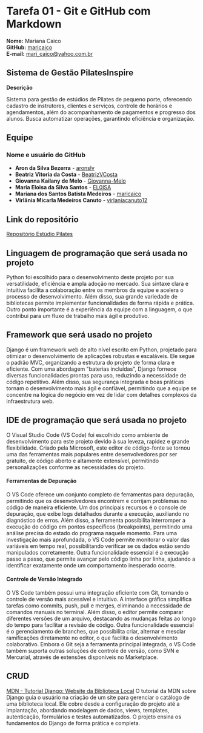 # Tarefa 01 - Git e GitHub com Markdown

**Nome:** Mariana Caico  
**GitHub:** [maricaico](https://github.com/maricaico)  
**E-mail:** mari_caico@yahoo.com.br


## **Sistema de Gestão PilatesInspire**

**Descrição**
  
Sistema para gestão de estúdios de Pilates de pequeno porte, oferecendo cadastro de instrutores, clientes e serviços, controle de horários e agendamentos, além do acompanhamento de pagamentos e progresso dos alunos. Busca automatizar operações, garantindo eficiência e organização.

## Equipe  

### Nome e usuário do GitHub  
- **Aron da Silva Bezerra** - [aronslv](https://github.com/aronslv)
- **Beatriz Vitoria da Costa** - [BeatrizVCosta](https://github.com/BeatrizVCosta)
- **Giovanna Kailany de Melo** - [Giovanna-Melo](https://github.com/Giovanna-Melo) 
- **Maria Eloisa da Silva Santos** - [EL0ISA](https://github.com/EL0ISA) 
- **Mariana dos Santos Batista Medeiros** - [maricaico](https://github.com/maricaico) 
- **Virlânia Micarla Medeiros Canuto** - [virlaniacanuto12](https://github.com/virlaniacanuto12)

## Link do repositório
[Repositório Estúdio Pilates](https://github.com/EL0ISA/estudio_pilates)


## Linguagem de programação que será usada no projeto
Python foi escolhido para o desenvolvimento deste projeto por sua versatilidade, eficiência e ampla adoção no mercado. Sua sintaxe clara e intuitiva facilita a colaboração entre os membros da equipe e acelera o processo de desenvolvimento. Além disso, sua grande variedade de bibliotecas permite implementar funcionalidades de forma rápida e prática. Outro ponto importante é a experiência da equipe com a linguagem, o que contribui para um fluxo de trabalho mais ágil e produtivo. 

## Framework que será usado no projeto 
Django é um framework web de alto nível escrito em Python, projetado para otimizar o desenvolvimento de aplicações robustas e escaláveis. Ele segue o padrão MVC, organizando a estrutura do projeto de forma clara e eficiente. Com uma abordagem "baterias incluídas", Django fornece diversas funcionalidades prontas para uso, reduzindo a necessidade de código repetitivo. Além disso, sua segurança integrada e boas práticas tornam o desenvolvimento mais ágil e confiável, permitindo que a equipe se concentre na lógica do negócio em vez de lidar com detalhes complexos da infraestrutura web.

## IDE de programação que será usada no projeto
O Visual Studio Code (VS Code) foi escolhido como ambiente de desenvolvimento para este projeto devido à sua leveza, rapidez e grande flexibilidade. Criado pela Microsoft, este editor de código-fonte se tornou uma das ferramentas mais populares entre desenvolvedores por ser gratuito, de código aberto e altamente extensível, permitindo personalizações conforme as necessidades do projeto.

#### Ferramentas de Depuração
O VS Code oferece um conjunto completo de ferramentas para depuração, permitindo que os desenvolvedores encontrem e corrijam problemas no código de maneira eficiente. Um dos principais recursos é o console de depuração, que exibe logs detalhados durante a execução, auxiliando no diagnóstico de erros. Além disso, a ferramenta possibilita interromper a execução do código em pontos específicos (breakpoints), permitindo uma análise precisa do estado do programa naquele momento. Para uma investigação mais aprofundada, o VS Code permite monitorar o valor das variáveis em tempo real, possibilitando verificar se os dados estão sendo manipulados corretamente. Outra funcionalidade essencial é a execução passo a passo, que permite avançar pelo código linha por linha, ajudando a identificar exatamente onde um comportamento inesperado ocorre.

#### Controle de Versão Integrado
O VS Code também possui uma integração eficiente com Git, tornando o controle de versão mais acessível e intuitivo. A interface gráfica simplifica tarefas como commits, push, pull e merges, eliminando a necessidade de comandos manuais no terminal. Além disso, o editor permite comparar diferentes versões de um arquivo, destacando as mudanças feitas ao longo do tempo para facilitar a revisão de código. Outra funcionalidade essencial é o gerenciamento de branches, que possibilita criar, alternar e mesclar ramificações diretamente no editor, o que facilita o desenvolvimento colaborativo. Embora o Git seja a ferramenta principal integrada, o VS Code também suporta outras soluções de controle de versão, como SVN e Mercurial, através de extensões disponíveis no Marketplace.

## CRUD
[MDN - Tutorial Django: Website da Biblioteca Local](https://developer.mozilla.org/pt-BR/docs/Learn_web_development/Extensions/Server-side/Django/Tutorial_local_library_website)
O tutorial da MDN sobre Django guia o usuário na criação de um site para gerenciar o catálogo de uma biblioteca local. Ele cobre desde a configuração do projeto até a implantação, abordando modelagem de dados, views, templates, autenticação, formulários e testes automatizados. O projeto ensina os fundamentos do Django de forma prática e completa.


